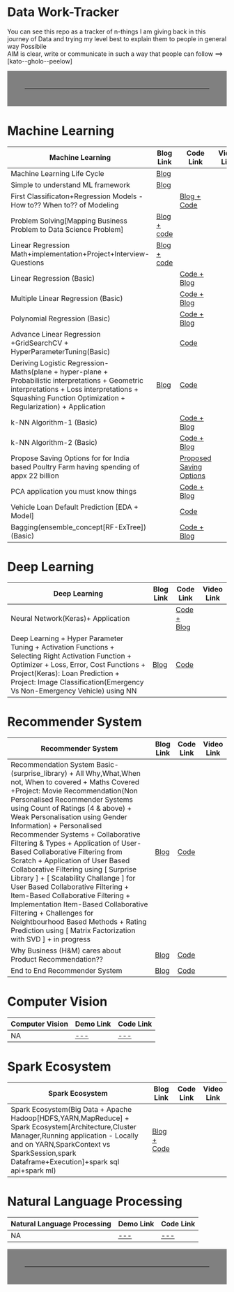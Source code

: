 # Data Work-Tracker

You can see this repo as a tracker of n-things I am giving back in this journey of Data and trying my level best to explain them to people in general way Possibile <br>
AIM is clear, write or communicate in such a way that people can follow ==> [kato--gholo--peelow]

<hr style="border:40px solid gray"> </hr>


# Machine Learning 

| Machine Learning                | Blog Link                                                       | Code Link     | Video Link   |
|---------------------------------|-----------------------------------------------------------------|---------------|--------------|
|Machine Learning Life Cycle      |[Blog](https://www.kaggle.com/mukeshmanral/machine-learning-life-cycle-basic/edit/run/88227239)| | |
|Simple to understand ML framework| [Blog](https://github.com/MvMukesh/ML-ProblemSolving-FrameWork) |  |  |
|First Classificaton+Regression Models - How to?? When to?? of Modeling | |[Blog + Code](https://www.kaggle.com/mukeshmanral/first-model-how-to-what-to-classif-regre) | |
|Problem Solving[Mapping Business Problem to Data Science Problem] | [Blog + code](https://www.kaggle.com/code/mukeshmanral/mapping-business-problem-to-data-science-problem/)| | |
|Linear Regression Math+implementation+Project+Interview-Questions|[Blog + code](https://www.kaggle.com/mukeshmanral/linear-regression)|||
|Linear Regression (Basic)| |[Code + Blog](https://www.kaggle.com/mukeshmanral/linear-regression-basic)| |
|Multiple Linear Regression (Basic) | |[Code + Blog](https://www.kaggle.com/mukeshmanral/multiple-linear-regression-basic/notebook) | |
|Polynomial Regression (Basic) | |[Code + Blog](https://www.kaggle.com/mukeshmanral/polynomial-regression-basic) | |
|Advance Linear Regression  +GridSearchCV + HyperParameterTuning(Basic) | |[Code](https://www.kaggle.com/mukeshmanral/advance-linear-regression-gridsearchcv-hpt-basic?scriptVersionId=77957379) | |
|Deriving Logistic Regression-Maths(plane + hyper-plane + Probabilistic interpretations + Geometric interpretations + Loss interpretations + Squashing Function Optimization + Regularization) + Application |[Blog](https://www.kaggle.com/mukeshmanral/derivinglogisticregression-maths-application) | [Code](https://www.kaggle.com/mukeshmanral/derivinglogisticregression-maths-application)| |
|k-NN Algorithm-1 (Basic) | |[Code + Blog](https://www.kaggle.com/mukeshmanral/k-nn-algorithm-1-basic/notebook) | |
|k-NN Algorithm-2 (Basic) | |[Code + Blog](https://www.kaggle.com/mukeshmanral/k-nn-algorithm-2-basic) | |
| Propose Saving Options for for India based Poultry Farm having spending of appx 22 billion | | [Proposed Saving Options](https://github.com/MvMukesh/Spend_Analysis-ProposedSavingOptions)|
|PCA application you must know things | |[Code + Blog](https://www.kaggle.com/mukeshmanral/pca-basic) | |
|Vehicle Loan Default Prediction [EDA + Model]||[Code](https://www.kaggle.com/mukeshmanral/vehicle-loan-default-prediction-eda-model)||
|Bagging(ensemble_concept[RF-ExTree])(Basic) | |[Code + Blog](https://www.kaggle.com/mukeshmanral/bagging-ensemble-concept-rf-extree-basic) | |



# Deep Learning

| Deep Learning| Blog Link |Code Link | Video Link   |
|--------------|----------|----------|--------------|
|Neural Network(Keras)+ Application | |[Code + Blog](https://www.kaggle.com/mukeshmanral/neural-network-keras-basic-only-84) | |
| Deep Learning + Hyper Parameter Tuning + Activation Functions + Selecting Right Activation Function + Optimizer + Loss, Error, Cost Functions + Project(Keras): Loan Prediction + Project: Image Classification(Emergency Vs Non-Emergency Vehicle) using NN |  [Blog](https://www.kaggle.com/mukeshmanral/deep-learning-basic-project) | [Code](https://www.kaggle.com/mukeshmanral/deep-learning-basic-project)   ||


# Recommender System 

| Recommender System                | Blog Link                                                                              | Code Link     | Video Link   |
|-----------------------------------|----------------------------------------------------------------------------------------|---------------|--------------|
|Recommendation System Basic-(surprise_library) + All Why,What,When not, When to covered + Maths Covered +Project: Movie Recommendation(Non Personalised Recommender Systems using Count of Ratings (4 & above) + Weak Personalisation using Gender Information) + Personalised Recommender Systems + Collaborative Filtering & Types + Application of User-Based Collaborative Filtering from Scratch + Application of User Based Collaborative Filtering using [ Surprise Library ] + [ Scalability Challange ] for User Based Collaborative Filtering + Item-Based Collaborative Filtering + Implementation Item-Based Collaborative Filtering + Challenges for Neightbourhood Based Methods + Rating Prediction using [ Matrix Factorization with SVD ] + in progress| [Blog](https://www.kaggle.com/mukeshmanral/recommendation-system-basic-surprise-library) |  [Code](https://www.kaggle.com/mukeshmanral/recommendation-system-basic-surprise-library) ||
|Why Business (H&M) cares about Product Recommendation?? |[Blog](https://www.kaggle.com/mukeshmanral/why-h-m-cares-about-product-recommendation)|[Code](https://www.kaggle.com/mukeshmanral/why-h-m-cares-about-product-recommendation) | |
|End to End Recommender System |[Blog](https://www.kaggle.com/mukeshmanral/end-to-end-recommender-system)|[Code](https://www.kaggle.com/mukeshmanral/end-to-end-recommender-system) | |

# Computer Vision

| Computer Vision                                                                | Demo Link                                                                                                               | Code Link                                                                          |
|--------------------------------------------------------------------------------|------------------------------------------------------------------------------------------------------------------------|-----------------------------------------------------------------------------------|
| NA                                           | [---]()                                | [---](link)   |

# Spark Ecosystem

|Spark Ecosystem | Blog Link | Code Link | Video Link|
|--------------|-----------|-----------|-----------|
|Spark Ecosystem(Big Data + Apache Hadoop[HDFS,YARN,MapReduce] + Spark Ecosystem[Architecture,Cluster Manager,Running application - Locally and on YARN,SparkContext vs SparkSession,spark Dataframe+Execution]+spark sql api+spark ml) |[Blog + Code](https://www.kaggle.com/mukeshmanral/apache-spark-basic) | | |


# Natural Language Processing

| Natural Language Processing                                                                | Demo Link                                                                                                               | Code Link                                                                          |
|--------------------------------------------------------------------------------|------------------------------------------------------------------------------------------------------------------------|-----------------------------------------------------------------------------------|
| NA                                           | [---]()                                | [---](link)   |

<hr style="border:40px solid gray"> </hr>


